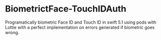 # BiometrictFace-TouchIDAuth
Programatically biometric Face ID and Touch ID in swift 5.1 using pods with Lottie with a perfect implementation on errors generated if biometric goes wrong. 
